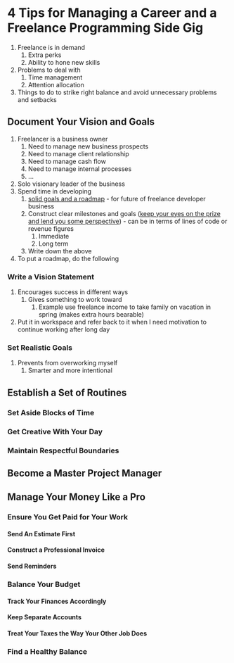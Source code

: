 # 4 Tips for Managing a Career and a Freelance Programming Side Gig #
1. Freelance is in demand
	1. Extra perks
	2. Ability to hone new skills
2. Problems to deal with
	1. Time management
	2. Attention allocation
3. Things to do to strike right balance and avoid unnecessary problems and setbacks

## Document Your Vision and Goals ##
1. Freelancer is a business owner
	1. Need to manage new business prospects
	2. Need to manage client relationship
	3. Need to manage cash flow
	4. Need to manage internal processes
	5. ...
2. Solo visionary leader of the business
3. Spend time in developing
	1. [solid goals and a roadmap](https://www.and.co/blog/freelance-knowledge/freelancing-business-setting-career-goals/) - for future of freelance developer business
	2. Construct clear milestones and goals ([keep your eyes on the prize and lend you some perspective](https://simpleprogrammer.com/growing-programmer-struggle/)) - can be in terms of lines of code or revenue figures
		1. Immediate
		2. Long term
	3. Write down the above
4. To put a roadmap, do the following

### Write a Vision Statement ###
1. Encourages success in different ways
	1. Gives something to work toward
		1. Example use freelance income to take family on vacation in spring (makes extra hours bearable)
2. Put it in workspace and refer back to it when I need motivation to continue working after long day

### Set Realistic Goals ###
1. Prevents from overworking myself
	1. Smarter and more intentional

## Establish a Set of Routines ##


### Set Aside Blocks of Time ###

### Get Creative With Your Day ###

### Maintain Respectful Boundaries ###

## Become a Master Project Manager ##

## Manage Your Money Like a Pro ##

### Ensure You Get Paid for Your Work ###

#### Send An Estimate First ####

#### Construct a Professional Invoice ####

#### Send Reminders ####

### Balance Your Budget ###

#### Track Your Finances Accordingly ####

#### Keep Separate Accounts ####

#### Treat Your Taxes the Way Your Other Job Does ####

### Find a Healthy Balance ###

